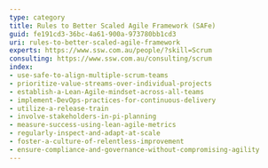 ```yaml
---
type: category
title: Rules to Better Scaled Agile Framework (SAFe)
guid: fe191cd3-36bc-4a61-900a-973780bb1cd3
uri: rules-to-better-scaled-agile-framework
experts: https://www.ssw.com.au/people/?skill=Scrum
consulting: https://www.ssw.com.au/consulting/scrum
index:
- use-safe-to-align-multiple-scrum-teams
- prioritize-value-streams-over-individual-projects
- establish-a-Lean-Agile-mindset-across-all-teams
- implement-DevOps-practices-for-continuous-delivery
- utilize-a-release-train
- involve-stakeholders-in-pi-planning
- measure-success-using-lean-agile-metrics
- regularly-inspect-and-adapt-at-scale
- foster-a-culture-of-relentless-improvement
- ensure-compliance-and-governance-without-compromising-agility
---
```

